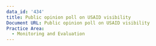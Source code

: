```yaml
---
data_id: '434'
title: Public opinion poll on USAID visibility
Document URL: Public opinion poll on USAID visibility
Practice Area:
  - Monitoring and Evaluation
---
```

